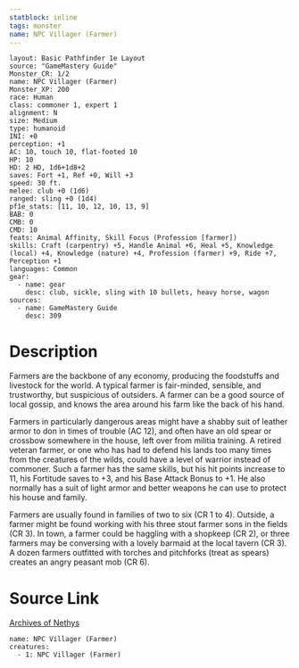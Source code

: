 ```yaml
---
statblock: inline
tags: monster
name: NPC Villager (Farmer)
---
```

```statblock
layout: Basic Pathfinder 1e Layout
source: "GameMastery Guide"
Monster_CR: 1/2
name: NPC Villager (Farmer)
Monster_XP: 200
race: Human
class: commoner 1, expert 1
alignment: N
size: Medium
type: humanoid
INI: +0
perception: +1
AC: 10, touch 10, flat-footed 10
HP: 10
HD: 2 HD, 1d6+1d8+2
saves: Fort +1, Ref +0, Will +3
speed: 30 ft.
melee: club +0 (1d6)
ranged: sling +0 (1d4)
pf1e_stats: [11, 10, 12, 10, 13, 9]
BAB: 0
CMB: 0
CMD: 10
feats: Animal Affinity, Skill Focus (Profession [farmer])
skills: Craft (carpentry) +5, Handle Animal +6, Heal +5, Knowledge (local) +4, Knowledge (nature) +4, Profession (farmer) +9, Ride +7, Perception +1
languages: Common
gear:
  - name: gear
    desc: club, sickle, sling with 10 bullets, heavy horse, wagon
sources:
  - name: GameMastery Guide
    desc: 309
```
# Description
Farmers are the backbone of any economy, producing the foodstuffs and livestock for the world. A typical farmer is fair-minded, sensible, and trustworthy, but suspicious of outsiders. A farmer can be a good source of local gossip, and knows the area around his farm like the back of his hand.

Farmers in particularly dangerous areas might have a shabby suit of leather armor to don in times of trouble (AC 12), and often have an old spear or crossbow somewhere in the house, left over from militia training. A retired veteran farmer, or one who has had to defend his lands too many times from the creatures of the wilds, could have a level of warrior instead of commoner. Such a farmer has the same skills, but his hit points increase to 11, his Fortitude saves to +3, and his Base Attack Bonus to +1. He also normally has a suit of light armor and better weapons he can use to protect his house and family.

Farmers are usually found in families of two to six (CR 1 to 4). Outside, a farmer might be found working with his three stout farmer sons in the fields (CR 3). In town, a farmer could be haggling with a shopkeep (CR 2), or three farmers may be conversing with a lovely barmaid at the local tavern (CR 3). A dozen farmers outfitted with torches and pitchforks (treat as spears) creates an angry peasant mob (CR 6).
# Source Link
[Archives of Nethys](https://aonprd.com/NPCDisplay.aspx?ItemName=Villager%20(Farmer))
```encounter-table
name: NPC Villager (Farmer)
creatures:
  - 1: NPC Villager (Farmer)
```
